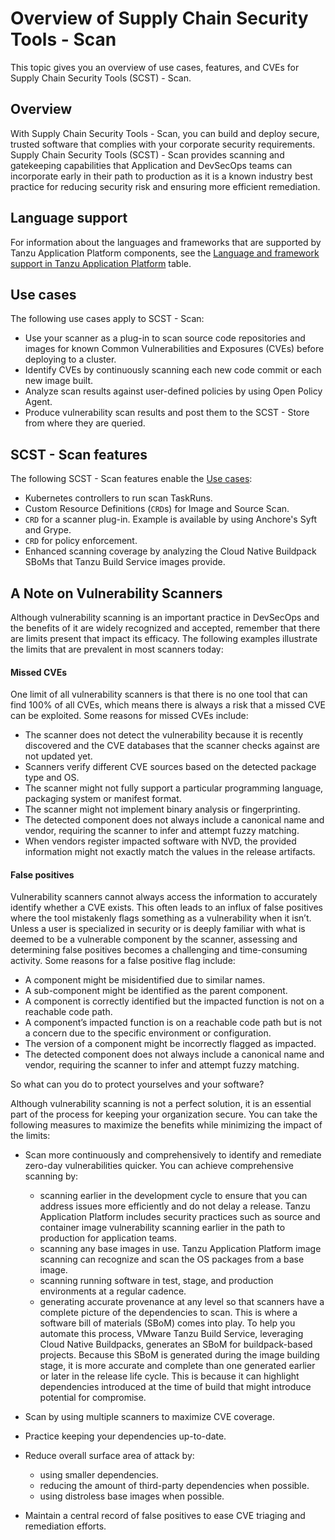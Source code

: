 # Overview of Supply Chain Security Tools - Scan

This topic gives you an overview of use cases, features, and CVEs for Supply Chain Security Tools (SCST) - Scan.

## <a id="overview"></a>Overview

With Supply Chain Security Tools - Scan, you can build and deploy 
secure, trusted software that complies with your corporate security requirements. 
Supply Chain Security Tools (SCST) - Scan provides scanning and gatekeeping capabilities 
that Application and DevSecOps teams can incorporate early in their path to 
production as it is a known industry best practice for reducing security risk 
and ensuring more efficient remediation.

## <a id="use-cases"></a>Language support

For information about the languages and frameworks that are supported by Tanzu Application Platform components, see the [Language and framework support in Tanzu Application Platform](../about-package-profiles.hbs.md#language-support) table.

## <a id="use-cases"></a>Use cases

The following use cases apply to SCST - Scan:

- Use your scanner as a plug-in to scan source code repositories and images for known Common Vulnerabilities and Exposures (CVEs) before deploying to a cluster.
- Identify CVEs by continuously scanning each new code commit or each new image built.
- Analyze scan results against user-defined policies by using Open Policy Agent.
- Produce vulnerability scan results and post them to the SCST - Store from where they are queried.

## <a id="scst-scan-feat"></a>SCST - Scan features

The following SCST - Scan features enable the [Use cases](#use-cases):

- Kubernetes controllers to run scan TaskRuns.
- Custom Resource Definitions (`CRD`s) for Image and Source Scan.
- `CRD` for a scanner plug-in. Example is available by using Anchore's Syft and Grype.
- `CRD` for policy enforcement.
- Enhanced scanning coverage by analyzing the Cloud Native Buildpack SBoMs that Tanzu Build Service images provide.

## <a id="scst-scan-note"></a>A Note on Vulnerability Scanners

Although vulnerability scanning is an important practice in DevSecOps and 
the benefits of it are widely recognized and accepted, 
remember that there are limits present that impact its efficacy. 
The following examples illustrate the limits that are prevalent in most scanners today:

#### <a id="missed-cves"></a>Missed CVEs

One limit of all vulnerability scanners is that there is 
no one tool that can find 100% of all CVEs, which means there is always a risk 
that a missed CVE can be exploited. Some reasons for missed CVEs include:

- The scanner does not detect the vulnerability because it is recently discovered and the CVE databases that the scanner checks against are not updated yet.
- Scanners verify different CVE sources based on the detected package type and OS.
- The scanner might not fully support a particular programming language, packaging system or manifest format.
- The scanner might not implement binary analysis or fingerprinting.
- The detected component does not always include a canonical name and vendor, requiring the scanner to infer and attempt fuzzy matching.
- When vendors register impacted software with NVD, the provided information might not exactly match the values in the release artifacts.

#### <a id="false-positives"></a>False positives

Vulnerability scanners cannot always access the information to accurately identify whether a CVE exists. 
This often leads to an influx of false positives where the tool mistakenly flags something as a vulnerability when it isn’t. 
Unless a user is specialized in security or is deeply familiar with what is deemed to be a vulnerable component by the scanner, 
assessing and determining false positives becomes a challenging and time-consuming activity. Some reasons for a false positive flag include:

- A component might be misidentified due to similar names.
- A sub-component might be identified as the parent component.
- A component is correctly identified but the impacted function is not on a reachable code path.
- A component’s impacted function is on a reachable code path but is not a concern due to the specific environment or configuration.
- The version of a component might be incorrectly flagged as impacted.
- The detected component does not always include a canonical name and vendor, requiring the scanner to infer and attempt fuzzy matching.

So what can you do to protect yourselves and your software?

Although vulnerability scanning is not a perfect solution, it is an essential part 
of the process for keeping your organization secure. 
You can take the following measures to maximize the benefits while minimizing 
the impact of the limits:

- Scan more continuously and comprehensively to identify and remediate zero-day vulnerabilities quicker. You can achieve comprehensive scanning by:

    - scanning earlier in the development cycle to ensure that you can address issues more efficiently and do not delay a release. 
    Tanzu Application Platform includes security practices such as source and container image vulnerability scanning earlier in the path to production for application teams.
    - scanning any base images in use. Tanzu Application Platform image scanning can recognize and scan the OS packages from a base image.
    - scanning running software in test, stage, and production environments at a regular cadence.
    - generating accurate provenance at any level so that scanners have a complete picture of the dependencies to scan. 
    This is where a software bill of materials (SBoM) comes into play. To help you automate this process, VMware Tanzu Build Service, 
    leveraging Cloud Native Buildpacks, generates an SBoM for buildpack-based projects. 
    Because this SBoM is generated during the image building stage, it is more accurate and complete than one generated earlier or later in the release life cycle. 
    This is because it can highlight dependencies introduced at the time of build that might introduce potential for compromise.
- Scan by using multiple scanners to maximize CVE coverage.
- Practice keeping your dependencies up-to-date.
- Reduce overall surface area of attack by:
  - using smaller dependencies.
  - reducing the amount of third-party dependencies when possible.
  - using distroless base images when possible.
- Maintain a central record of false positives to ease CVE triaging and remediation efforts.
